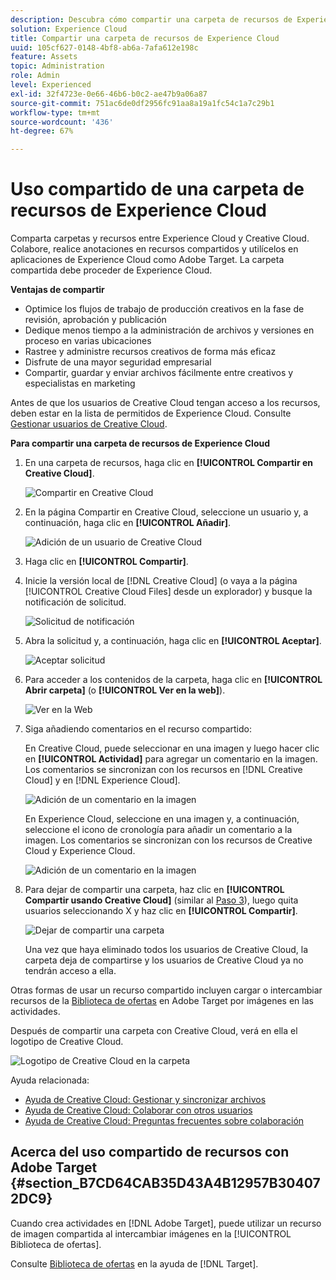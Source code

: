 ```yaml
---
description: Descubra cómo compartir una carpeta de recursos de Experience Cloud con usuarios de Creative Cloud.
solution: Experience Cloud
title: Compartir una carpeta de recursos de Experience Cloud
uuid: 105cf627-0148-4bf8-ab6a-7afa612e198c
feature: Assets
topic: Administration
role: Admin
level: Experienced
exl-id: 32f4723e-0e66-46b6-b0c2-ae47b9a06a87
source-git-commit: 751ac6de0df2956fc91aa8a19a1fc54c1a7c29b1
workflow-type: tm+mt
source-wordcount: '436'
ht-degree: 67%

---
```


# Uso compartido de una carpeta de recursos de Experience Cloud

Comparta carpetas y recursos entre Experience Cloud y Creative Cloud. Colabore, realice anotaciones en recursos compartidos y utilícelos en aplicaciones de Experience Cloud como Adobe Target. La carpeta compartida debe proceder de Experience Cloud.

**Ventajas de compartir**

* Optimice los flujos de trabajo de producción creativos en la fase de revisión, aprobación y publicación
* Dedique menos tiempo a la administración de archivos y versiones en proceso en varias ubicaciones
* Rastree y administre recursos creativos de forma más eficaz
* Disfrute de una mayor seguridad empresarial
* Compartir, guardar y enviar archivos fácilmente entre creativos y especialistas en marketing

Antes de que los usuarios de Creative Cloud tengan acceso a los recursos, deben estar en la lista de permitidos de Experience Cloud. Consulte [Gestionar usuarios de Creative Cloud](manage-cc-users.md).

**Para compartir una carpeta de recursos de Experience Cloud**

1. En una carpeta de recursos, haga clic en **[!UICONTROL Compartir en Creative Cloud]**.

   ![Compartir en Creative Cloud](../../assets/asset-share-cc.png)
1. En la página Compartir en Creative Cloud, seleccione un usuario y, a continuación, haga clic en **[!UICONTROL Añadir]**.

   ![Adición de un usuario de Creative Cloud](../../assets/asset-share-cc-page.png)

1. Haga clic en **[!UICONTROL Compartir]**.
1. Inicie la versión local de [!DNL Creative Cloud] (o vaya a la página [!UICONTROL Creative Cloud Files] desde un explorador) y busque la notificación de solicitud.

   ![Solicitud de notificación](../../assets/cc_share_request.png)
1. Abra la solicitud y, a continuación, haga clic en **[!UICONTROL Aceptar]**.

   ![Aceptar solicitud](../../assets/cc_share_accept.png)
1. Para acceder a los contenidos de la carpeta, haga clic en **[!UICONTROL Abrir carpeta]** (o **[!UICONTROL Ver en la web]**).

   ![Ver en la Web](../../assets/creative_cloud_open_folder.png)
1. Siga añadiendo comentarios en el recurso compartido:

   En Creative Cloud, puede seleccionar en una imagen y luego hacer clic en **[!UICONTROL Actividad]** para agregar un comentario en la imagen. Los comentarios se sincronizan con los recursos en [!DNL Creative Cloud] y en [!DNL Experience Cloud].

   ![Adición de un comentario en la imagen](../../assets/asset_comment_cc.png)

   En Experience Cloud, seleccione en una imagen y, a continuación, seleccione el icono de cronología para añadir un comentario a la imagen. Los comentarios se sincronizan con los recursos de Creative Cloud y Experience Cloud.

   ![Adición de un comentario en la imagen](../../assets/asset_comment_mac.png)

1. Para dejar de compartir una carpeta, haz clic en **[!UICONTROL Compartir usando Creative Cloud]** (similar al [Paso 3](share.md)), luego quita usuarios seleccionando X y haz clic en **[!UICONTROL Compartir]**.

   ![Dejar de compartir una carpeta](../../assets/asset_remove_user.png)

   Una vez que haya eliminado todos los usuarios de Creative Cloud, la carpeta deja de compartirse y los usuarios de Creative Cloud ya no tendrán acceso a ella.

Otras formas de usar un recurso compartido incluyen cargar o intercambiar recursos de la [Biblioteca de ofertas](https://experienceleague.adobe.com/docs/target/using/experiences/offers/manage-content.html?lang=es) en Adobe Target por imágenes en las actividades.

Después de compartir una carpeta con Creative Cloud, verá en ella el logotipo de Creative Cloud.

![Logotipo de Creative Cloud en la carpeta](../../assets/asset-cc-logo.png)

Ayuda relacionada:

* [Ayuda de Creative Cloud: Gestionar y sincronizar archivos](https://helpx.adobe.com/es/creative-cloud/help/sync-creative-cloud-files.html)
* [Ayuda de Creative Cloud: Colaborar con otros usuarios](https://helpx.adobe.com/es/creative-cloud/help/collaboration.html)
* [Ayuda de Creative Cloud: Preguntas frecuentes sobre colaboración](https://helpx.adobe.com/es/creative-cloud/help/collaboration-faq.html)

## Acerca del uso compartido de recursos con Adobe Target {#section_B7CD64CAB35D43A4B12957B304072DC9}

Cuando crea actividades en [!DNL Adobe Target], puede utilizar un recurso de imagen compartida al intercambiar imágenes en la [!UICONTROL Biblioteca de ofertas].

Consulte [Biblioteca de ofertas](https://experienceleague.adobe.com/docs/target/using/experiences/offers/manage-content.html?lang=es) en la ayuda de [!DNL Target].